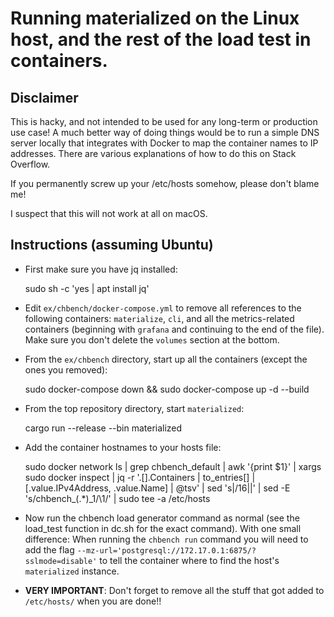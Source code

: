 # Running materialized on the Linux host, and the rest of the load test in containers.

## Disclaimer

This is hacky, and not intended to be used for any long-term or production use case! A much better way of doing things would be to run a simple DNS server locally that integrates with Docker to map the container names to IP addresses. There are various explanations of how to do this on Stack Overflow.

If you permanently screw up your /etc/hosts somehow, please don't blame me!

I suspect that this will not work at all on macOS.

## Instructions (assuming Ubuntu)

* First make sure you have jq installed:

    sudo sh -c 'yes | apt install jq'

* Edit `ex/chbench/docker-compose.yml` to remove all references to the following containers: `materialize`, `cli`, and all the metrics-related containers (beginning with `grafana` and continuing to the end of the file). Make sure you don't delete the `volumes` section at the bottom.

* From the `ex/chbench` directory, start up all the containers (except the ones you removed):

    sudo docker-compose down && sudo docker-compose up -d --build

* From the top repository directory, start `materialized`:

    cargo run --release --bin materialized

* Add the container hostnames to your hosts file:

    sudo docker network ls | grep chbench_default | awk '{print $1}' | xargs sudo docker inspect | jq -r '.[].Containers | to_entries[] | [.value.IPv4Address, .value.Name] | @tsv' | sed 's|/16||' | sed -E 's/chbench_(.*)_1/\1/' | sudo tee -a /etc/hosts

* Now run the chbench load generator command as normal (see the load_test function in dc.sh for the exact command). With one small difference: When running the `chbench run` command you will need to add the flag `--mz-url='postgresql://172.17.0.1:6875/?sslmode=disable'` to tell the container where to find the host's `materialized` instance.

* **VERY IMPORTANT**: Don't forget to remove all the stuff that got added to `/etc/hosts/` when you are done!!
